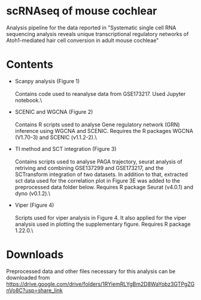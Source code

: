 # scRNAseq of mouse cochlear
Analysis pipeline for the data reported in "Systematic single cell RNA sequencing analysis reveals unique transcriptional regulatory networks of Atoh1-mediated hair cell conversion in adult mouse cochleae"

# Contents
- Scanpy analysis (Figure 1)\
\
  Contains code used to reanalyse data from GSE173217. Used Jupyter notebook.\
  
- SCENIC and WGCNA (Figure 2)\
\
  Contains R scripts used to analyse Gene regulatory network (GRN) inference using WGCNA and SCENIC. Requires the R packages WGCNA (V1.70-3) and SCENIC (v1.1.2-2).\
  
- TI method and SCT integration (Figure 3)\
\
  Contains scripts used to analyse PAGA trajectory, seurat analysis of retriving and combining GSE137299 and GSE173217, and the SCTransform integration of two datasets. In addition to that, extracted sct data used for the correlation plot in Figure 3E was added to the preprocessed data folder below. Requires R package Seurat (v4.0.1) and dyno (v0.1.2).\
  
- Viper (Figure 4)\
\
  Scripts used for viper analysis in Figure 4. It also applied for the viper analysis used in plotting the supplementary figure. Requires R package 1.22.0.\
  
  
# Downloads
Preprocessed data and other files necessary for this analysis can be downloaded from https://drive.google.com/drive/folders/1RYiemRLYgBm2D8WaYobz3GTPgZGnVo8C?usp=share_link

